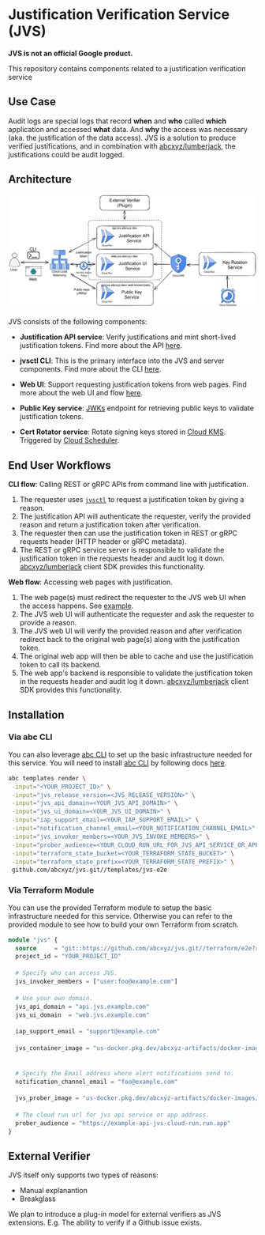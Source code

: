 # Justification Verification Service (JVS)

**JVS is not an official Google product.**

This repository contains components related to a justification verification
service

## Use Case

Audit logs are special logs that record **when** and **who** called **which**
application and accessed **what** data. And **why** the access was necessary
(aka. the justification of the data access). JVS is a solution to produce
verified justifications, and in combination with
[abcxyz/lumberjack](https://github.com/abcxyz/lumberjack), the justifications
could be audit logged.

## Architecture

!["Architecture"](./docs/assets/architecture.svg)

JVS consists of the following components:

*   **Justification API service**: Verify justifications and mint short-lived
    justification tokens. Find more about the API [here](./docs/apis.md).

*   **jvsctl CLI**: This is the primary interface into the JVS and server
    components. Find more about the CLI [here](./docs/cli.md).

*   **Web UI**: Support requesting justification tokens from web pages. Find
    more about the web UI and flow [here](./docs/web-ui.md).

*   **Public Key service**:
    [JWKs](https://auth0.com/docs/secure/tokens/json-web-tokens/json-web-key-sets)
    endpoint for retrieving public keys to validate justification tokens.

*   **Cert Rotator service**: Rotate signing keys stored in
    [Cloud KMS](https://cloud.google.com/security-key-management). Triggered by
    [Cloud Scheduler](https://cloud.google.com/scheduler).

## End User Workflows

**CLI flow**: Calling REST or gRPC APIs from command line with justification.

1.  The requester uses [`jvsctl`](./docs/cli.md) to request a justification
    token by giving a reason.
2.  The justification API will authenticate the requester, verify the provided
    reason and return a justification token after verification.
3.  The requester then can use the justification token in REST or gRPC requests
    header (HTTP header or gRPC metadata).
4.  The REST or gRPC service server is responsible to validate the justification
    token in the requests header and audit log it down.
    [abcxyz/lumberjack](https://github.com/abcxyz/lumberjack) client SDK
    provides this functionality.

**Web flow**: Accessing web pages with justification.

1.  The web page(s) must redirect the requester to the JVS web UI when the
    access happens. See [example](./docs/web-ui.md).
2.  The JVS web UI will authenticate the requester and ask the requester to
    provide a reason.
3.  The JVS web UI will verify the provided reason and after verification
    redirect back to the original web page(s) along with the justification
    token.
4.  The original web app will then be able to cache and use the justification
    token to call its backend.
5.  The web app's backend is responsible to validate the justification token in
    the requests header and audit log it down.
    [abcxyz/lumberjack](https://github.com/abcxyz/lumberjack) client SDK
    provides this functionality.

## Installation

### Via abc CLI
You can also leverage [abc CLI](https://github.com/abcxyz/abc#abc) to set up the basic infrastructure
needed for this service.
You will need to install [abc CLI](https://github.com/abcxyz/abc#abc)
by following docs [here](https://github.com/abcxyz/abc#installation).

```sh
abc templates render \
 -input="<YOUR_PROJECT_ID>" \
 -input="jvs_release_version=<JVS_RELEASE_VERSION>" \
 -input="jvs_api_domain=<YOUR_JVS_API_DOMAIN>" \
 -input="jvs_ui_domain=<YOUR_JVS_UI_DOMAIN>" \
 -input="iap_support_email=<YOUR_IAP_SUPPORT_EMAIL>" \
 -input="notification_channel_email=<YOUR_NOTIFICATION_CHANNEL_EMAIL>" \
 -input="jvs_invoker_members=<YOUR_JVS_INVOKE_MEMBERS>" \
 -input="prober_audience=<YOUR_CLOUD_RUN_URL_FOR_JVS_API_SERVICE_OR_APP_ADDRESS>" \
 -input="terraform_state_bucket=<YOUR_TERRAFORM_STATE_BUCKET>" \
 -input="terraform_state_prefix=<YOUR_TERRAFORM_STATE_PREFIX>" \
 github.com/abcxyz/jvs.git//templates/jvs-e2e
```

### Via Terraform Module
You can use the provided Terraform module to setup the basic infrastructure
needed for this service. Otherwise you can refer to the provided module to see
how to build your own Terraform from scratch.

```terraform
module "jvs" {
  source     = "git::https://github.com/abcxyz/jvs.git//terraform/e2e?ref=main" # this should be pinned to the SHA desired
  project_id = "YOUR_PROJECT_ID"

  # Specify who can access JVS.
  jvs_invoker_members = ["user:foo@example.com"]

  # Use your own domain.
  jvs_api_domain = "api.jvs.example.com"
  jvs_ui_domain  = "web.jvs.example.com"

  iap_support_email = "support@example.com"

  jvs_container_image = "us-docker.pkg.dev/abcxyz-artifacts/docker-images/jvsctl:0.0.5-amd64"


  # Specify the Email address where alert notifications send to.
  notification_channel_email = "foo@example.com"

  jvs_prober_image = "us-docker.pkg.dev/abcxyz-artifacts/docker-images/jvs-prober:0.0.5-amd64"

  # The cloud run url for jvs api service or app address.
  prober_audience = "https://example-api-jvs-cloud-run.run.app"
}
```
## External Verifier

JVS itself only supports two types of reasons:

*   Manual explanantion
*   Breakglass

We plan to introduce a plug-in model for external verifiers as JVS extensions.
E.g. The ability to verify if a Github issue exists.
